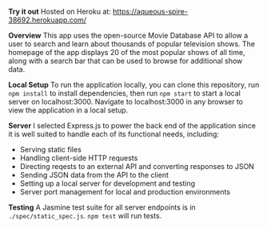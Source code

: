 **Try it out**
Hosted on Heroku at: https://aqueous-spire-38692.herokuapp.com/

**Overview**
This app uses the open-source Movie Database API to allow a user to search and learn about thousands of popular television shows. The homepage of the app displays 20 of the most popular shows of all time, along with a search bar that can be used to browse for additional show data.

**Local Setup**
To run the application locally, you can clone this repository, run `npm install` to install dependencies, then run `npm start` to start a local server on localhost:3000. Navigate to localhost:3000 in any browser to view the application in a local setup. 

**Server**
I selected Express.js to power the back end of the application since it is well suited to handle each of its functional needs, including:  

- Serving static files 
- Handling client-side HTTP requests 
- Directing reqests to an external API and converting responses to JSON
- Sending JSON data from the API to the client
- Setting up a local server for development and testing
- Server port management for local and production environments

**Testing**
A Jasmine test suite for all server endpoints is in `./spec/static_spec.js`. `npm test` will run tests. 